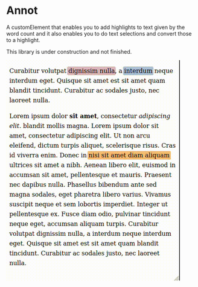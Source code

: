 # Annot

A customElement that enables you to add highlights to text given by the word count and it also enables you to do text selections and convert those to a highlight.

This library is under construction and not finished.

![Example](./demo/annot.gif)